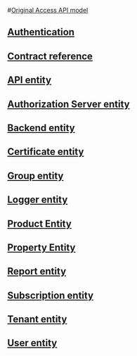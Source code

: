 #[Original Access API model](ApiManagementREST/API-Management-REST.md)
## [Authentication](ApiManagementREST/Azure-API-Management-REST-API-Authentication.md)
## [Contract reference](ApiManagementREST/Azure-API-Management-REST-API-contract-reference.md)
## [API entity](ApiManagementREST/Azure-API-Management-REST-API-API-entity.md)
## [Authorization Server entity](ApiManagementREST/Azure-API-Management-REST-API-Authorization-Server-entity.md)
## [Backend entity](ApiManagementREST/Azure-API-Management-REST-API-Backend-entity.md)
## [Certificate entity](ApiManagementREST/Azure-API-Management-REST-API-Certificate-entity.md)
## [Group entity](ApiManagementREST/Azure-API-Management-REST-API-Group-entity.md)
## [Logger entity](ApiManagementREST/Azure-API-Management-REST-API-Logger-entity.md)
## [Product Entity](ApiManagementREST/Azure-API-Management-REST-API-Product-Entity.md)
## [Property Entity](ApiManagementREST/Azure-API-Management-REST-API-Property-Entity.md)
## [Report entity](ApiManagementREST/Azure-API-Management-REST-API-Report-entity.md)
## [Subscription entity](ApiManagementREST/Azure-API-Management-REST-API-Subscription-entity.md)
## [Tenant entity](ApiManagementREST/Azure-API-Management-REST-API-Tenant-entity.md)
## [User entity](ApiManagementREST/Azure-API-Management-REST-API-User-entity.md)
